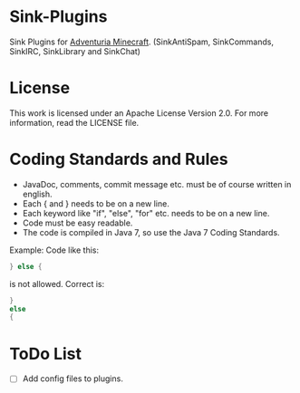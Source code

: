 Sink-Plugins
==============

Sink Plugins for <a href="http://adventuria.eu">Adventuria Minecraft</a>.
(SinkAntiSpam, SinkCommands, SinkIRC, SinkLibrary and SinkChat)

License
==============
This work is licensed under an Apache License Version 2.0. For more information, read the LICENSE file.


Coding Standards and Rules
==============
* JavaDoc, comments, commit message etc. must be of course written in english.
* Each { and } needs to be on a new line.
* Each keyword like "if", "else", "for" etc. needs to be on a new line.
* Code must be easy readable.
* The code is compiled in Java 7, so use the Java 7 Coding Standards.

Example:
Code like this:
```Java
} else {
```
is not allowed.
Correct is:
```Java
}
else
{
```

ToDo List
==============
- [ ] Add config files to plugins.